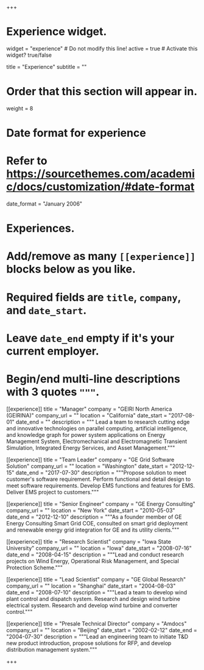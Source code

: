 +++
# Experience widget.
widget = "experience"  # Do not modify this line!
active = true  # Activate this widget? true/false

title = "Experience"
subtitle = ""

# Order that this section will appear in.
weight = 8

# Date format for experience
#   Refer to https://sourcethemes.com/academic/docs/customization/#date-format
date_format = "January 2006"

# Experiences.
#   Add/remove as many `[[experience]]` blocks below as you like.
#   Required fields are `title`, `company`, and `date_start`.
#   Leave `date_end` empty if it's your current employer.
#   Begin/end multi-line descriptions with 3 quotes `"""`.
[[experience]]
  title = "Manager"
  company = "GEIRI North America (GEIRINA)"
  company_url = ""
  location = "California"
  date_start = "2017-08-01"
  date_end = ""
  description = """ Lead a team to research cutting edge and innovative technologies on parallel computing, artificial intelligence, and knowledge graph for power system applications on Energy Management System, Electromechanical and Electromagnetic Transient Simulation, Integrated Energy Services, and Asset Management."""

[[experience]]
  title = "Team Leader"
  company = "GE Grid Software Solution"
  company_url = ""
  location = "Washington"
  date_start = "2012-12-15"
  date_end = "2017-07-30"
  description = """Propose solution to meet customer's software requirement. Perform functional and detail design to meet software requirements. Develop EMS functions and features for EMS. Deliver EMS project to customers."""
  
  
[[experience]]
  title = "Senior Engineer"
  company = "GE Energy Consulting"
  company_url = ""
  location = "New York"
  date_start = "2010-05-03"
  date_end = "2012-12-10"
  description = """As a founder member of GE Energy Consulting Smart Grid COE, consulted on smart grid deployment and renewable energy grid integration for GE and its utility clients."""
  
[[experience]]
  title = "Research Scientist"
  company = "Iowa State University"
  company_url = ""
  location = "Iowa"
  date_start = "2008-07-16"
  date_end = "2008-04-15"
  description = """Lead and conduct research projects on Wind Energy, Operational Risk Management, and Special Protection Scheme."""

[[experience]]
  title = "Lead Scientist"
  company = "GE Global Research"
  company_url = ""
  location = "Shanghai"
  date_start = "2004-08-03"
  date_end = "2008-07-10"
  description = """Lead a team to develop wind plant control and dispatch system. Research and design wind turbine electrical system. Research and develop wind turbine and converter control."""

[[experience]]
  title = "Presale Technical Director"
  company = "Amdocs"
  company_url = ""
  location = "Beijing"
  date_start = "2002-02-12"
  date_end = "2004-07-30"
  description = """Lead an engineering team to initiate T&D new product introduction, propose solutions for RFP, and develop distribution management system."""

+++
